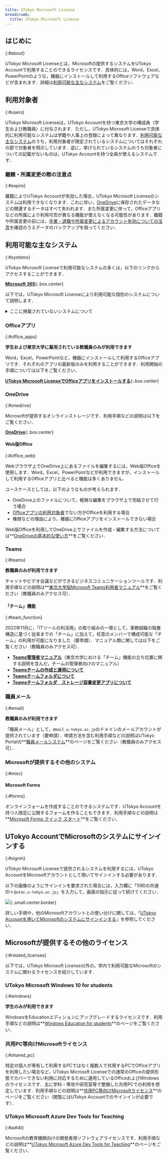 ```yaml
---
title: UTokyo Microsoft License
breadcrumb:
  title: UTokyo Microsoft License
---
```


## はじめに
{:#about}

UTokyo Microsoft Licenseとは，Microsoftの提供するシステムをUTokyo Accountで利用することのできるライセンスです．具体的には，Word，Excel，PowerPointのような，機器にインストールして利用するOfficeソフトウェアなどが含まれます．詳細は[利用可能な主なシステム](#systems)をご覧ください．

## 利用対象者
{:#users}

UTokyo Microsoft Licenseは，UTokyo Accountを持つ東京大学の構成員（学生および教職員）に付与されます．ただし，UTokyo Microsoft Licenseで具体的に利用可能なシステムは学籍や人事上の登録によって異なります．[利用可能な主なシステム](#systems)のうち，利用対象者が限定されているシステムについてはそれぞれの節で対象者を明示しています．逆に，挙げられているシステムのうち対象者についての記載がないものは，UTokyo Accountを持つ全員が使えるシステムです．

### 離籍・所属変更の際の注意点
{:#expire}

離籍によりUTokyo Accountが失効した場合，UTokyo Microsoft Licenseのシステムは利用できなくなります．これに伴い，[OneDrive](#onedrive)に保存されたデータなどの関連するデータはすべて失われます．また所属変更に伴って，Officeアプリなどの所属により利用可否が異なる機能が使えなくなる可能性があります．離籍や所属変更の前には，[卒業・退職や所属変更によるアカウント失効についての注意](/systems/leave/)を確認のうえデータのバックアップを取ってください．

## 利用可能な主なシステム
{:#systems}

UTokyo Microsoft Licenseで利用可能なシステムの多くは，以下のリンクからアクセスすることができます．

**[Microsoft 365](https://www.microsoft365.com/login)**{:.box.center}

以下では，UTokyo Microsoft Licenseにより利用可能な個別のシステムについて説明します．

<details>
<summary>ここに掲載されていないシステムについて</summary>

Microsoftは下記以外のシステムも提供しており，それらについてUTokyo Accountでサインインして利用できるようになっていることがあります．このようなシステムについて，**継続的な利用を保証することはしていない**ものの，**各自の責任の下**での利用を妨げるような取り扱いはしていません．具体的なリスクとしては，Microsoftによる提供ポリシーの変更により**今まで使えていたシステムが突然使えなくなる**可能性などが考えられます．また，このようなシステムについては**サポート窓口での対応をいたしかねる**場合があります．利用の際はこういったことを十分に念頭に置いてください．もし，教育・研究・業務上の必要性が**特に**高いと思われるシステムについて利用に関する相談をしたい場合，[サポート窓口のメールフォーム](/support/#email-form)にお越しください．
</details>

### Officeアプリ
{:#office_apps}

**学生および東京大学に雇用されている教職員のみが利用できます**

Word，Excel，PowerPointなど，機器にインストールして利用するOfficeアプリです．それぞれのアプリの最新版のみを利用することができます．利用開始の手順については以下をご覧ください．

**[UTokyo Microsoft LicenseでOfficeアプリをインストールする](install)**{:.box.center}

### OneDrive
{:#onedrive}

Microsoftが提供するオンラインストレージです．利用手順などの説明は以下をご覧ください．

**[OneDrive](./onedrive/)**{:.box.center}

#### Web版Office
{:#office_web}

Webブラウザ上でOneDrive上にあるファイルを編集するには，Web版Officeを使用します．Word，Excel，PowerPointなどが利用できますが，インストールして利用するOfficeアプリと比べると機能は多くありません．

ユースケースとしては，以下のようなものが考えられます．
- OneDrive上のファイルについて，軽微な編集をブラウザ上で完結させて行う場合
- [Officeアプリの利用対象者](#office_apps)でない方がOfficeを利用する場合
- 権限などの理由により，機器にOfficeアプリをインストールできない場合

Web版Officeを利用してOneDrive上でファイルを作成・編集する方法については**[OneDriveの基本的な使い方](onedrive/basic)**をご覧ください．

### Teams
{:#teams}

**教職員のみが利用できます**

チャットやビデオ会議などができるビジネスコミュニケーションツールです．利用手順などの説明は**[東京大学版Microsoft Teams利用者マニュアル](https://univtokyo.sharepoint.com/sites/utokyoportal/wiki/SiteAssets/d/Useful_Tools/%E3%80%8C%E6%9D%B1%E4%BA%AC%E5%A4%A7%E5%AD%A6%E7%89%88_Microsoft_Teams%E5%88%A9%E7%94%A8%E3%83%9E%E3%83%8B%E3%83%A5%E3%82%A2%E3%83%AB%EF%BC%8820210311%EF%BC%89%E3%80%8D.pdf)**をご覧ください（教職員のみアクセス可）．

#### 「チーム」機能
{:#team_function}

2022年11月に，「ITツールの利活用」の取り組みの一環として，事務組織の階層構造に基づく従来までの「チーム」に加えて，任意のメンバーで構成可能な「チーム」の利用が可能になりました（要申請）．マニュアル類に関しては以下をご覧ください（教職員のみアクセス可）．
- **[Teams管理者マニュアル](https://univtokyo.sharepoint.com/sites/utokyoportal/wiki/SiteAssets/d/Useful_Tools/Teams%E7%AE%A1%E7%90%86%E8%80%85%E3%83%9E%E3%83%8B%E3%83%A5%E3%82%A2%E3%83%AB.pdf)**（東京大学における「チーム」機能の立ち位置に関する説明を含んだ，チームの管理者向けのマニュアル）
- **[Teamsチームの作成と運用について](https://univtokyo.sharepoint.com/sites/utokyoportal/wiki/d/IT_Tool_020.aspx )**
- **[Teamsチームフォルダについて](https://univtokyo.sharepoint.com/sites/utokyoportal/wiki/d/Share_Teams_files.aspx )**
- **[Teamsチームフォルダ　ストレージ容量変更アプリについて](https://univtokyo.sharepoint.com/sites/utokyoportal/wiki/d/Teams_Change_Storage_Limit.aspx)**


### 職員メール
{:#email}

**教職員のみが利用できます**

「職員メール」として，`@mail.u-tokyo.ac.jp`のドメインのメールアカウントが提供されています（要申請）．申請方法を含む利用手順などの説明はUTokyo Portalの**[職員メールシステム](https://univtokyo.sharepoint.com/sites/utokyoportal/wiki/d/Email_system_for_staff.aspx)**のページをご覧ください（教職員のみアクセス可）．

### Microsoftが提供するその他のシステム
{:#misc}

#### Microsoft Forms
{:#forms}

オンラインフォームを作成することのできるシステムです．UTokyo Accountを持つ人限定に公開するフォームを作ることもできます．利用手順などの説明は**[Microsoft Forms クイック スタート](https://support.microsoft.com/ja-jp/office/620daa7a-3e03-4013-8f92-5cce86210ef6)**をご覧ください．

## UTokyo AccountでMicrosoftのシステムにサインインする
{:#signin}

UTokyo Microsoft Licenseで提供されるシステムを利用するには，UTokyo AccountをMicrosoftアカウントとして用いてサインインする必要があります．

以下の画像のようにサインインを要求された場合には，入力欄に「10桁の共通ID＋`@utac.u-tokyo.ac.jp`」を入力して，画面の指示に従って続けてください．

![](img/microsoft-signin-instruction-1.png){:.small.center.border}

詳しい手順や，他のMicrosoftアカウントとの使い分けに関しては，「[UTokyo Accountを用いてMicrosoftのシステムにサインインする](signin)」を参照してください．

## Microsoftが提供するその他のライセンス
{:#related_licenses}

以下では，UTokyo Microsoft License以外の，学内で利用可能なMicrosoftのシステムに関わるライセンスを紹介しています．

### UTokyo Microsoft Windows 10 for students
{:#windows}

**学生のみが利用できます**

WindowsをEducationエディションにアップグレードするライセンスです．利用手順などの説明は**[Windows Education for students](windows_education_for_students)**のページをご覧ください．

### 共用PC等向けMicrosoftライセンス
{:#shared_pc}

特定の個人が専有して利用するPCではなく複数人で共用するPCでOfficeアプリを利用したい場合など，UTokyo Microsoft Licenseでの通常のOfficeの提供形態でカバーできない利用に対応するために運用しているOfficeおよびWindowsのライセンスです．主に学科・専攻や研究室等で整備した共用PCでの利用を想定しています．利用手順などの説明は**[共用PC等向けMicrosoftライセンス](https://univtokyo.sharepoint.com/sites/utokyoaccount/SitePages/Microsoft-license-for-shared-PC.aspx)**のページをご覧ください（閲覧にはUTokyo Accountでのサインインが必要です）．

### UTokyo Microsoft Azure Dev Tools for Teaching
{:#adt4t}

Microsoftの教育機関向けの開発者用ソフトウェアライセンスです．利用手順などの説明は**[UTokyo Microsoft Azure Dev Tools for Teaching](adt4t)**のページをご覧ください．
